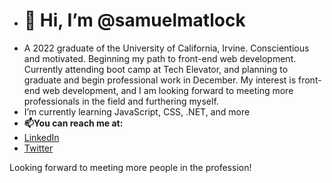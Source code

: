 - # 👋 Hi, I’m @samuelmatlock
- A 2022 graduate of the University of California, Irvine. Conscientious and motivated. Beginning my path to front-end web development. Currently attending boot camp at Tech Elevator, and planning to graduate and begin professional work in December. My interest is front-end web development, and I am looking forward to meeting more professionals in the field and furthering myself.
- I’m currently learning JavaScript, CSS, .NET, and more
- **📫You can reach me at:**
- [LinkedIn](linkedin.com/in/samuelmatlock/)
- [Twitter](twitter.com/samuelmatlock)

Looking forward to meeting more people in the profession!
